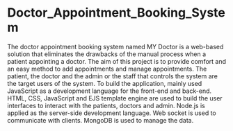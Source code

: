 # Doctor_Appointment_Booking_System
The doctor appointment booking system named MY Doctor is a web-based solution that eliminates the drawbacks of the manual process when a patient appointing a doctor. The aim of this project is to provide comfort and an easy method to add appointments and manage appointments. The patient, the doctor and the admin or the staff that controls the system are the target users of the system. To build the application, mainly used JavaScript as a development language for the front-end and back-end. HTML, CSS, JavaScript and EJS template engine are used to build the user interfaces to interact with the patients, doctors and admin. Node.js is applied as the server-side development language. Web socket is used to communicate with clients. MongoDB is used to manage the data. 
